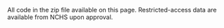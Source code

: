 All code in the zip file available on this page. Restricted-access data are available from NCHS upon approval.
